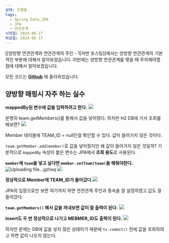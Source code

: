 ```yaml
---
상태: 진행중
tags:
  - Spring_Data_JPA
  - JPA
  - 연관관계
시작일: 2024-06-17
마감일: 2024-06-17
---
```

[[양방향 연관관계와 연관관계의 주인 - 1|저번 포스팅]]에서는 양방향 연관관계의 기본적인 부분에 대해서 알아보았습니다.
이번에는 양방향 연관관계를 맺을 때 주의해야할 점에 대해서 알아보겠습니다.

모든 코드는 **[Github](https://github.com/SooowanLee/ex1-hello-jpa)** 에 올라와있습니다.

## 양방향 매핑시 자주 하는 실수
**mappedBy된 변수에 값을 입력하려고 한다.**
![](https://i.imgur.com/YrDWqd9.png)

분명히  team.getMembers()를 통해서 값을 넣어줬다. 하지만 H2 DB에 가서 조회를  해보면?
![](https://i.imgur.com/NTdgupX.png)

Member 테이블에 TEAM_ID = null인걸 확인할 수 있다. 값이 들어가지 않은 것이다.

`team.getMember.add(member)`로 값을 넣어줬지만 왜 값이 들어가지 않은 것일까?
기본적으로 `mappedBy` 속성이 붙은 변수는 JPA에서 **조회 용도**로 사용된다.

**`member`에 `team`을 넣고 싶다면 `member.setTeam(team)`을 해줘야한다.**
![Uploading file...gzhsq]()
![](https://i.imgur.com/OM6NaHG.png)

**정상적으로 Member에 TEAM_ID가 들어갔다.**![](https://i.imgur.com/EBJOowd.png)

JPA의 입장으로만 보면 여기까지 하면 연관관계 주인과 종속을 잘 설정하였고 값도 잘 들어갔다.

**`team.getMembers()` 해서 값을 꺼내보면 값이 잘 출력이 된다.**
![](https://i.imgur.com/C7ch5hu.png)

**insert도 두 번 정상적으로 나가고 MEBMER_ID도 출력이 된다.**
![](https://i.imgur.com/kWD8fjK.png)

하지만 문제는 DB에 값을 넣지 않은 상태이기 때문에 `tx.commit()` 전에 값을 조회하려고 하면 값이 나오지 않는다.
